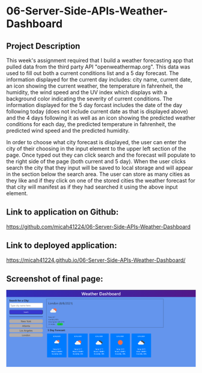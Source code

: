 # 06-Server-Side-APIs-Weather-Dashboard

## Project Description

This week's assignment required that I build a weather forecasting app that pulled data from the third party API "openweathermap.org". This data was used to fill out both a current conditions list and a 5 day forecast. The information displayed for the current day includes: city name, current date, an icon showing the current weather, the temperature in fahrenheit, the humidity, the wind speed and the UV index which displays with a background color indicating the severity of current conditions. The information displayed for the 5 day forcast includes the date of the day following today (does not include current date as that is displayed above) and the 4 days following it as well as an icon showing the predicted weather conditions for each day, the predicted temperature in fahrenheit, the predicted wind speed and the predicted humidity.

In order to choose what city forecast is displayed, the user can enter the city of their choosing in the input element to the upper left section of the page. Once typed out they can click search and the forecast will populate to the right side of the page (both current and 5 day). When the user clicks search the city that they input will be saved to local storage and will appear in the section below the search area. The user can store as many cities as they like and if they click on one of the stored cities the weather forecast for that city will manifest as if they had searched it using the above input element.

## Link to application on Github:

https://github.com/micah41224/06-Server-Side-APIs-Weather-Dashboard

## Link to deployed application:

https://micah41224.github.io/06-Server-Side-APIs-Weather-Dashboard/

## Screenshot of final page:

![Completed Application Page](/screenshots/06-Server-Side-APIs-Weather-Dashboard-App-Screenshot.png)
